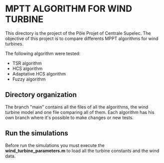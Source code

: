# MPTT ALGORITHM FOR WIND TURBINE

This directory is the project of the Pôle Projet of Centrale Supelec. The objective of this project is to compare differents MPPT algorithms for wind turbines. 

The following algorithm were tested:

- TSR algorithm
- HCS algorithm
- Adaptative HCS algorithm
- Fuzzy algorithm

## Directory organization
The branch "main" contains all the files of all the algorithms, the wind turbine model and one file comparing all of them. Each algorithm has his own branch where it's possible to make changes or new tests. 

## Run the simulations
Before run the simulations you must execute the **wind_turbine_parameters.m** to load all the turbine constants and the wind data.  